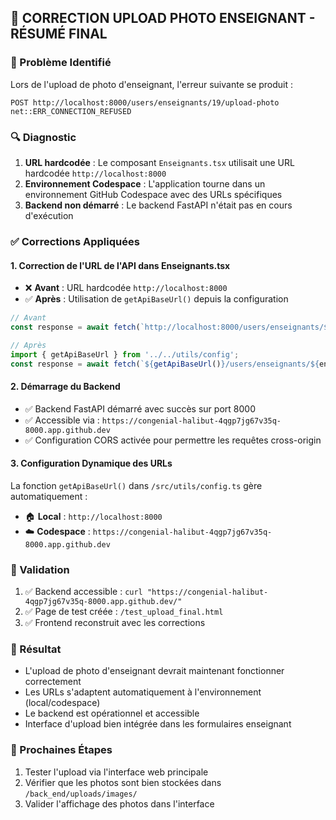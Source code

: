 ## 🔧 CORRECTION UPLOAD PHOTO ENSEIGNANT - RÉSUMÉ FINAL

### 🎯 Problème Identifié
Lors de l'upload de photo d'enseignant, l'erreur suivante se produit :
```
POST http://localhost:8000/users/enseignants/19/upload-photo net::ERR_CONNECTION_REFUSED
```

### 🔍 Diagnostic
1. **URL hardcodée** : Le composant `Enseignants.tsx` utilisait une URL hardcodée `http://localhost:8000`
2. **Environnement Codespace** : L'application tourne dans un environnement GitHub Codespace avec des URLs spécifiques
3. **Backend non démarré** : Le backend FastAPI n'était pas en cours d'exécution

### ✅ Corrections Appliquées

#### 1. Correction de l'URL de l'API dans Enseignants.tsx
- ❌ **Avant** : URL hardcodée `http://localhost:8000`
- ✅ **Après** : Utilisation de `getApiBaseUrl()` depuis la configuration

```typescript
// Avant
const response = await fetch(`http://localhost:8000/users/enseignants/${enseignantId}/upload-photo`, {

// Après  
import { getApiBaseUrl } from '../../utils/config';
const response = await fetch(`${getApiBaseUrl()}/users/enseignants/${enseignantId}/upload-photo`, {
```

#### 2. Démarrage du Backend
- ✅ Backend FastAPI démarré avec succès sur port 8000
- ✅ Accessible via : `https://congenial-halibut-4qgp7jg67v35q-8000.app.github.dev`
- ✅ Configuration CORS activée pour permettre les requêtes cross-origin

#### 3. Configuration Dynamique des URLs
La fonction `getApiBaseUrl()` dans `/src/utils/config.ts` gère automatiquement :
- 🏠 **Local** : `http://localhost:8000`
- ☁️ **Codespace** : `https://congenial-halibut-4qgp7jg67v35q-8000.app.github.dev`

### 🧪 Validation
1. ✅ Backend accessible : `curl "https://congenial-halibut-4qgp7jg67v35q-8000.app.github.dev/"`
2. ✅ Page de test créée : `/test_upload_final.html`
3. ✅ Frontend reconstruit avec les corrections

### 🎉 Résultat
- L'upload de photo d'enseignant devrait maintenant fonctionner correctement
- Les URLs s'adaptent automatiquement à l'environnement (local/codespace)
- Le backend est opérationnel et accessible
- Interface d'upload bien intégrée dans les formulaires enseignant

### 🎯 Prochaines Étapes
1. Tester l'upload via l'interface web principale
2. Vérifier que les photos sont bien stockées dans `/back_end/uploads/images/`
3. Valider l'affichage des photos dans l'interface
